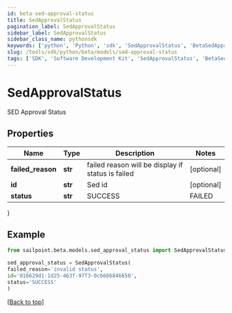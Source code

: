 ```yaml
---
id: beta-sed-approval-status
title: SedApprovalStatus
pagination_label: SedApprovalStatus
sidebar_label: SedApprovalStatus
sidebar_class_name: pythonsdk
keywords: ['python', 'Python', 'sdk', 'SedApprovalStatus', 'BetaSedApprovalStatus'] 
slug: /tools/sdk/python/beta/models/sed-approval-status
tags: ['SDK', 'Software Development Kit', 'SedApprovalStatus', 'BetaSedApprovalStatus']
---
```


# SedApprovalStatus

SED Approval Status

## Properties

Name | Type | Description | Notes
------------ | ------------- | ------------- | -------------
**failed_reason** | **str** | failed reason will be display if status is failed | [optional] 
**id** | **str** | Sed id | [optional] 
**status** | **str** | SUCCESS | FAILED | [optional] 
}

## Example

```python
from sailpoint.beta.models.sed_approval_status import SedApprovalStatus

sed_approval_status = SedApprovalStatus(
failed_reason='invalid status',
id='016629d1-1d25-463f-97f3-0c6686846650',
status='SUCCESS'
)

```
[[Back to top]](#) 

